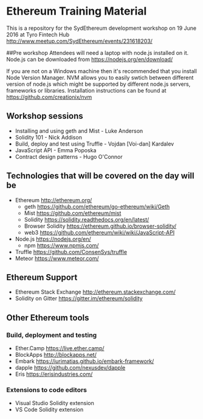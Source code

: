 # Ethereum Training Material
This is a repository for the SydEthereum development workshop on 19 June 2016 at Tyro Fintech Hub http://www.meetup.com/SydEthereum/events/231618203/

##Pre workshop
Attendees will need a laptop with node.js installed on it. Node.js can be downloaded from
https://nodejs.org/en/download/

If you are not on a Windows machine then it's recommended that you install Node Version Manager. NVM allows you to easily swtich between different version of node.js which might be supported by different node.js servers, frameworks or libraries. Installation instructions can be found at https://github.com/creationix/nvm

## Workshop sessions
* Installing and using geth and Mist - Luke Anderson
* Solidity 101 - Nick Addison
* Build, deploy and test using Truffle - Vojdan [Voi-dan] Kardalev
* JavaScript API - Emma Poposka
* Contract design patterns - Hugo O'Connor

## Technologies that will be covered on the day will be
- Ethereum http://ethereum.org/
  - geth https://github.com/ethereum/go-ethereum/wiki/Geth 
  - Mist https://github.com/ethereum/mist 
  - Solidity https://solidity.readthedocs.org/en/latest/ 
  - Browser Solidity https://ethereum.github.io/browser-solidity/ 
  - web3 https://github.com/ethereum/wiki/wiki/JavaScript-API 
- Node.js https://nodejs.org/en/ 
  - npm https://www.npmjs.com/ 
- Truffle https://github.com/ConsenSys/truffle 
- Meteor https://www.meteor.com/

## Ethereum Support
* Ethereum Stack Exchange http://ethereum.stackexchange.com/
* Solidity on Gitter https://gitter.im/ethereum/solidity

## Other Ethereum tools

### Build, deployment and testing
- Ether.Camp https://live.ether.camp/
- BlockApps http://blockapps.net/
- Embark https://iurimatias.github.io/embark-framework/
- dapple https://github.com/nexusdev/dapple
- Eris https://erisindustries.com/

### Extensions to code editors
- Visual Studio Solidity extension
- VS Code Solidity extension
